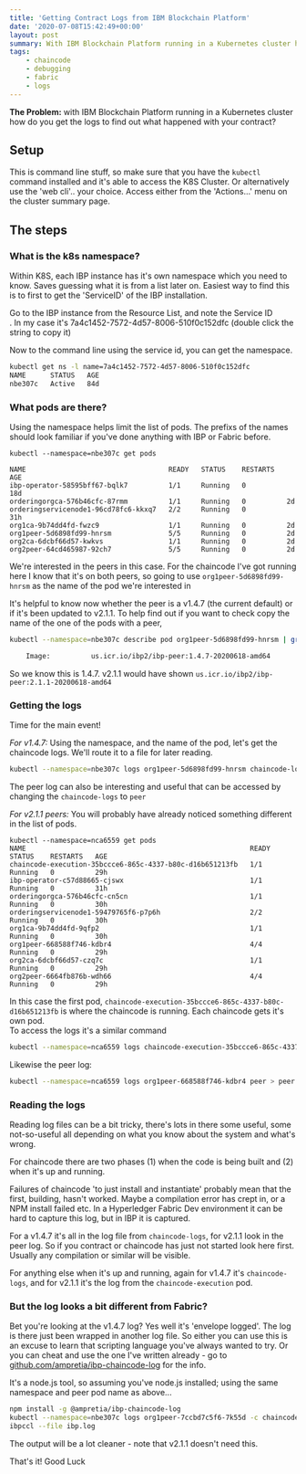 ```yaml
---
title: 'Getting Contract Logs from IBM Blockchain Platform'
date: '2020-07-08T15:42:49+00:00'
layout: post
summary: With IBM Blockchain Platform running in a Kubernetes cluster how do you get the logs to find out what happened with your contract?
tags:
    - chaincode
    - debugging
    - fabric
    - logs
---
```


**The Problem:** with IBM Blockchain Platform running in a Kubernetes cluster how do you get the logs to find out what happened with your contract?

## Setup

This is command line stuff, so make sure that you have the `kubectl` command installed and it's able to access the K8S Cluster. Or alternatively use the 'web cli'.. your choice. Access either from the 'Actions...' menu on the cluster summary page.

## The steps

### What is the k8s namespace?

Within K8S, each IBP instance has it's own namespace which you need to know. Saves guessing what it is from a list later on. Easiest way to find this is to first to get the 'ServiceID' of the IBP installation.

Go to the IBP instance from the Resource List, and note the Service ID  
. In my case it's 7a4c1452-7572-4d57-8006-510f0c152dfc (double click the string to copy it)

Now to the command line using the service id, you can get the namespace.

```bash
kubectl get ns -l name=7a4c1452-7572-4d57-8006-510f0c152dfc
NAME      STATUS   AGE
nbe307c   Active   84d

```

### What pods are there?

Using the namespace helps limit the list of pods. The prefixs of the names should look familiar if you've done anything with IBP or Fabric before.

```
kubectl --namespace=nbe307c get pods                             

NAME                                   READY   STATUS    RESTARTS   AGE
ibp-operator-58595bff67-bqlk7          1/1     Running   0          18d
orderingorgca-576b46cfc-87rmm          1/1     Running   0          2d
orderingservicenode1-96cd78fc6-kkxq7   2/2     Running   0          31h
org1ca-9b74dd4fd-fwzc9                 1/1     Running   0          2d
org1peer-5d6898fd99-hnrsm              5/5     Running   0          2d
org2ca-6dcbf66d57-kwkvs                1/1     Running   0          2d
org2peer-64cd465987-92ch7              5/5     Running   0          2d

```

We're interested in the peers in this case. For the chaincode I've got running here I know that it's on both peers, so going to use `org1peer-5d6898fd99-hnrsm` as the name of the pod we're interested in

It's helpful to know now whether the peer is a v1.4.7 (the current default) or if it's been updated to v2.1.1. To help find out if you want to check copy the name of the one of the pods with a peer,

```bash
kubectl --namespace=nbe307c describe pod org1peer-5d6898fd99-hnrsm | grep ibp-peer

    Image:          us.icr.io/ibp2/ibp-peer:1.4.7-20200618-amd64

```

So we know this is 1.4.7. v2.1.1 would have shown `us.icr.io/ibp2/ibp-peer:2.1.1-20200618-amd64`

### Getting the logs

Time for the main event!

*For v1.4.7:* Using the namespace, and the name of the pod, let's get the chaincode logs. We'll route it to a file for later reading.

```bash
kubectl --namespace=nbe307c logs org1peer-5d6898fd99-hnrsm chaincode-logs > ibp.log

```

The peer log can also be interesting and useful that can be accessed by changing the `chaincode-logs` to `peer`

*For v2.1.1 peers:* You will probably have already noticed something different in the list of pods.

```
kubectl --namespace=nca6559 get pods                                               
NAME                                                       READY   STATUS    RESTARTS   AGE
chaincode-execution-35bccce6-865c-4337-b80c-d16b651213fb   1/1     Running   0          29h
ibp-operator-c57d88665-cjswx                               1/1     Running   0          31h
orderingorgca-576b46cfc-cn5cn                              1/1     Running   0          30h
orderingservicenode1-59479765f6-p7p6h                      2/2     Running   0          30h
org1ca-9b74dd4fd-9qfp2                                     1/1     Running   0          30h
org1peer-668588f746-kdbr4                                  4/4     Running   0          29h
org2ca-6dcbf66d57-czq7c                                    1/1     Running   0          29h
org2peer-6664fb876b-wdh66                                  4/4     Running   0          29h

```

In this case the first pod, `chaincode-execution-35bccce6-865c-4337-b80c-d16b651213fb` is where the chaincode is running. Each chaincode gets it's own pod.  
To access the logs it's a similar command

```bash
kubectl --namespace=nca6559 logs chaincode-execution-35bccce6-865c-4337-b80c-d16b651213fb > ibp.log

```

Likewise the peer log:

```bash
kubectl --namespace=nca6559 logs org1peer-668588f746-kdbr4 peer > peer.log

```

### Reading the logs

Reading log files can be a bit tricky, there's lots in there some useful, some not-so-useful all depending on what you know about the system and what's wrong.

For chaincode there are two phases (1) when the code is being built and (2) when it's up and running.

Failures of chaincode 'to just install and instantiate' probably mean that the first, building, hasn't worked. Maybe a compilation error has crept in, or a NPM install failed etc. In a Hyperledger Fabric Dev environment it can be hard to capture this log, but in IBP it is captured.

For a v1.4.7 it's all in the log file from `chaincode-logs`, for v2.1.1 look in the peer log. So if you contract or chaincode has just not started look here first. Usually any compilation or similar will be visible.

For anything else when it's up and running, again for v1.4.7 it's `chaincode-logs`, and for v2.1.1 it's the log from the `chaincode-execution` pod.

### But the log looks a bit different from Fabric?

Bet you're looking at the v1.4.7 log? Yes well it's 'envelope logged'. The log is there just been wrapped in another log file. So either you can use this is an excuse to learn that scripting language you've always wanted to try. Or you can cheat and use the one I've written already - go to [github.com/ampretia/ibp-chaincode-log](https://github.com/ampretia/ibp-chaincode-log) for the info.

It's a node.js tool, so assuming you've node.js installed; using the same namespace and peer pod name as above...

```bash
npm install -g @ampretia/ibp-chaincode-log
kubectl --namespace=nbe307c logs org1peer-7ccbd7c5f6-7k55d -c chaincode-logs > ibp.log
ibpccl --file ibp.log 

```

The output will be a lot cleaner - note that v2.1.1 doesn't need this.

That's it! Good Luck